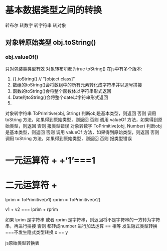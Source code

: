 # 基本数据类型之间的转换
转布尔
转数字
转字符串
转对象
## 对象转原始类型 obj.toString() 
   ### obj.valueOf()
   只对包装类类型有效
  对象转布尔都为true
toString() 在js中有多个版本:

 1. {}.toString() // "[object class]"
 2. 数组的toString()会将数组中的所有元素转化成字符串并以逗号拼接
 3. 函数的toString()会将整个函数体以字符串形式返回
 4. Date的toString()会将整个date以字符串形式返回
 5. 
 对象转字符串 ToPrimitive(obj, String)
   判断obj是基本类型，则返回
  否则 调用 toString 方法，如果得到原始类型，则返回
  否则 调用 valueOf 方法，如果得到原始类型，则返回
  否则 报类型错误
对象转数字 ToPrimitive(obj, Number)
判断obj是基本类型，则返回
否则 调用 valueOf 方法，如果得到原始类型，则返回
否则 调用 toString 方法，如果得到原始类型，则返回
否则 报类型错误
# 一元运算符 +   +‘1’===1
# 二元运算符 +
lprim = ToPrimitive(v1) rprim = ToPrimitive(v2)

v1 + v2 === lprim + rprim

如果 lprim 是字符串 或者 rprim 是字符串，则返回将不是字符串的一方转为字符串，再进行拼接
否则 都转成number 进行加法运算
== 相等  发生隐式类型转换    ===不发生隐式类型转换
x == y


js原始类型转换表